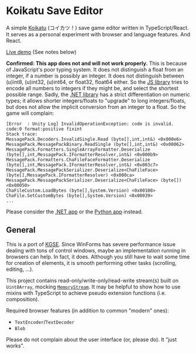 # Koikatu Save Editor

A simple [Koikatu](http://www.illusion.jp/preview/koikatu/index.php) (コイカツ！) save game editor written in TypeScript/React.
It serves as a personal experiment with browser and language features. And React.

[Live demo](https://hozuki.github.io/kk-save-edit/) (See notes below)

**Confirmed: This app does not and will not work properly.** This is because of JavaScript's poor typing system.
It does not distinguish a float from an integer, if a number is possibly an integer. It does not distinguish between (u)int8,
(u)int32, (u)int64, or float32, float64 either. So the [JS library](https://github.com/msgpack/msgpack-javascript) tries
to encode all numbers to integers if they might be, and select the shortest possible range. Sadly, the [.NET library](https://github.com/msgpack/msgpack-cli)
has a strict differentiation on numeric types; it allows shorter integers/floats to "upgrade" to long integers/floats,
but does not allow the implicit conversion from an integer to a float. So the game will complain:

```plain
[Error  : Unity Log] InvalidOperationException: code is invalid. code:0 format:positive fixint
Stack trace:
MessagePack.Decoders.InvalidSingle.Read (byte[],int,int&) <0x000e6>
MessagePack.MessagePackBinary.ReadSingle (byte[],int,int&) <0x00062>
MessagePack.Formatters.SingleArrayFormatter.Deserialize (byte[],int,MessagePack.IFormatterResolver,int&) <0x000b9>
MessagePack.Formatters.ChaFileFaceFormatter.Deserialize (byte[],int,MessagePack.IFormatterResolver,int&) <0x003c7>
MessagePack.MessagePackSerializer.Deserialize<ChaFileFace> (byte[],MessagePack.IFormatterResolver) <0x000ca>
MessagePack.MessagePackSerializer.Deserialize<ChaFileFace> (byte[]) <0x00050>
ChaFileCustom.LoadBytes (byte[],System.Version) <0x00108>
ChaFile.SetCustomBytes (byte[],System.Version) <0x00039>
...
```

Please consider the [.NET app](https://github.com/hozuki/KoikatuGameSaveEditor) or the [Python app](https://github.com/kiletw/KoikatuSaveDataEdit) instead.

## General

This is a port of [KGSE](https://github.com/hozuki/KoikatuGameSaveEditor). Since WinForms has severe
performance issue dealing with tons of control windows, maybe an implementation running in browsers
can help. In fact, it does. Although you still have to wait some time for creation of elements, it is
smooth performing other tasks (scrolling, editing, ...).

This project contains read-only/write-only/read-write stream(s) built on `Uint8Array`, mocking [`MemoryStream`](https://docs.microsoft.com/en-us/dotnet/api/system.io.memorystream).
It may be helpful to show how to use mixins with TypeScript to achieve pseudo extension functions (i.e. composition).

Required browser features (in addition to common "modern" ones):

- `TextEncoder`/`TextDecoder`
- `Blob`

Please do not complain about the user interface (or, please do). It "just works".
